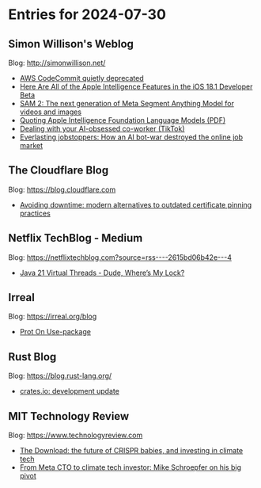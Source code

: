 # Entries for 2024-07-30
## Simon Willison's Weblog 
Blog: http://simonwillison.net/ 

- [AWS CodeCommit quietly deprecated](https://simonwillison.net/2024/Jul/30/aws-codecommit-quietly-deprecated/#atom-everything)
- [Here Are All of the Apple Intelligence Features in the iOS 18.1 Developer Beta](https://simonwillison.net/2024/Jul/30/apple-intelligence-beta/#atom-everything)
- [SAM 2: The next generation of Meta Segment Anything Model for videos and images](https://simonwillison.net/2024/Jul/29/sam-2/#atom-everything)
- [Quoting Apple Intelligence Foundation Language Models (PDF)](https://simonwillison.net/2024/Jul/29/apple-foundation-language-models/#atom-everything)
- [Dealing with your AI-obsessed co-worker (TikTok)](https://simonwillison.net/2024/Jul/29/dealing-with-your-ai-obsessed-co-worker-tiktok/#atom-everything)
- [Everlasting jobstoppers: How an AI bot-war destroyed the online job market](https://simonwillison.net/2024/Jul/29/everlasting-jobstoppers/#atom-everything)
##  The Cloudflare Blog  
Blog: https://blog.cloudflare.com 

- [Avoiding downtime: modern alternatives to outdated certificate pinning practices](https://blog.cloudflare.com/why-certificate-pinning-is-outdated)
## Netflix TechBlog - Medium 
Blog: https://netflixtechblog.com?source=rss----2615bd06b42e---4 

- [Java 21 Virtual Threads - Dude, Where’s My Lock?](https://netflixtechblog.com/java-21-virtual-threads-dude-wheres-my-lock-3052540e231d?source=rss----2615bd06b42e---4)
## Irreal 
Blog: https://irreal.org/blog 

- [Prot On Use-package](https://irreal.org/blog/?p=12343)
## Rust Blog 
Blog: https://blog.rust-lang.org/ 

- [crates.io: development update](https://blog.rust-lang.org/2024/07/29/crates-io-development-update.html)
## MIT Technology Review 
Blog: https://www.technologyreview.com 

- [The Download: the future of CRISPR babies, and investing in climate tech](https://www.technologyreview.com/2024/07/29/1095433/the-download-the-future-of-crispr-babies-and-investing-in-climate-tech/)
- [From Meta CTO to climate tech investor: Mike Schroepfer on his big pivot](https://www.technologyreview.com/2024/07/29/1095357/from-meta-cto-to-climate-tech-investor-mike-schroepfer-on-his-big-pivot/)